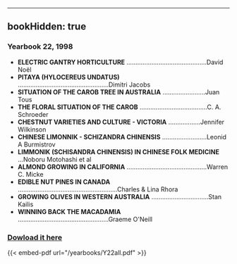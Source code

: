 
---
bookHidden: true 
---
### Yearbook 22, 1998


-   **ELECTRIC GANTRY HORTICULTURE**
    \...\...\...\...\...\...\...\...\...\...\...\...\...\...\...David
    Noël
-   **PITAYA (HYLOCEREUS UNDATUS)**
    \...\...\...\...\...\...\...\...\...\...\...\...\...\...\...\...\...Dimitri
    Jacobs
-   **SITUATION OF THE CAROB TREE IN AUSTRALIA**
    \...\...\...\...\...\...\...\...Juan Tous
-   **THE FLORAL SITUATION OF THE CAROB**
    \...\...\...\...\...\...\...\...\...\...\...\.....C. A. Schroeder
-   **CHESTNUT VARIETIES AND CULTURE - VICTORIA**
    \...\...\...\...\...\...Jennifer Wilkinson
-   **CHINESE LIMONNIK - SCHIZANDRA CHINENSIS**
    \...\...\...\...\...\...\...\....Leonid A Burmistrov
-   **LIMMONIK (SCHISANDRA CHINENSIS) IN CHINESE FOLK MEDICINE**
    \...Noboru Motohashi et al
-   **ALMOND GROWING IN CALIFORNIA**
    \...\...\...\...\...\...\...\...\...\...\...\...\...\...\...Warren C.
    Micke
-   **EDIBLE NUT PINES IN CANADA**
    \...\...\...\...\...\...\...\...\...\...\...\...\...\...\...\...\...\.....Charles
    & Lina Rhora
-   **GROWING OLIVES IN WESTERN AUSTRALIA**
    \...\...\...\...\...\...\...\...\...\.....Stan Kailis
-   **WINNING BACK THE MACADAMIA**
    \...\...\...\...\...\...\...\...\...\...\...\...\...\...\...\...\...Graeme
    O\'Neill
 
### [Dowload it here](/yearbooks/Y22all.pdf)
 
{{< embed-pdf url="/yearbooks/Y22all.pdf" >}}
